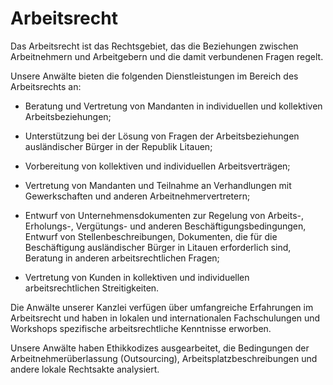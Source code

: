 # Arbeitsrecht

Das Arbeitsrecht ist das Rechtsgebiet, das die Beziehungen zwischen Arbeitnehmern und Arbeitgebern und die damit verbundenen Fragen regelt.

Unsere Anwälte bieten die folgenden Dienstleistungen im Bereich des Arbeitsrechts an:

- Beratung und Vertretung von Mandanten in individuellen und kollektiven Arbeitsbeziehungen;

- Unterstützung bei der Lösung von Fragen der Arbeitsbeziehungen ausländischer Bürger in der Republik Litauen;

- Vorbereitung von kollektiven und individuellen Arbeitsverträgen;

- Vertretung von Mandanten und Teilnahme an Verhandlungen mit Gewerkschaften und anderen Arbeitnehmervertretern;

- Entwurf von Unternehmensdokumenten zur Regelung von Arbeits-, Erholungs-, Vergütungs- und anderen Beschäftigungsbedingungen, Entwurf von Stellenbeschreibungen, Dokumenten, die für die Beschäftigung ausländischer Bürger in Litauen erforderlich sind, Beratung in anderen arbeitsrechtlichen Fragen;

- Vertretung von Kunden in kollektiven und individuellen arbeitsrechtlichen Streitigkeiten.

Die Anwälte unserer Kanzlei verfügen über umfangreiche Erfahrungen im Arbeitsrecht und haben in lokalen und internationalen Fachschulungen und Workshops spezifische arbeitsrechtliche Kenntnisse erworben.

Unsere Anwälte haben Ethikkodizes ausgearbeitet, die Bedingungen der Arbeitnehmerüberlassung (Outsourcing), Arbeitsplatzbeschreibungen und andere lokale Rechtsakte analysiert.

